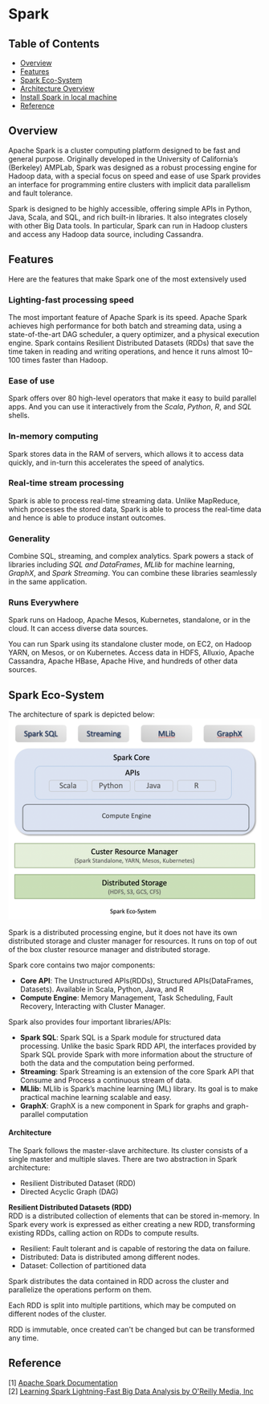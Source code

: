# Spark

## Table of Contents
- [Overview](#overview)
- [Features](#features)
- [Spark Eco-System](#spark-eco-system)
- [Architecture Overview](#architecture-overview)
- [Install Spark in local machine](#install-spark-in-local-machine)
- [Reference](#reference)


## Overview
Apache Spark is a cluster computing platform designed to be fast and general purpose. 
Originally developed in the University of California’s (Berkeley) AMPLab, Spark was designed as a robust processing engine for Hadoop data, with a special focus on speed and ease of use
Spark provides an interface for programming entire clusters with implicit data parallelism and fault tolerance.

Spark is designed to be highly accessible, offering simple APIs in Python, Java, Scala,
and SQL, and rich built-in libraries. It also integrates closely with other Big Data
tools. In particular, Spark can run in Hadoop clusters and access any Hadoop data
source, including Cassandra.

## Features
Here are the features that make Spark one of the most extensively used

### Lighting-fast processing speed
The most important feature of Apache Spark is its speed. Apache Spark achieves high performance for both batch 
and streaming data, using a state-of-the-art DAG scheduler, a query optimizer, and a physical execution engine. 
Spark contains Resilient Distributed Datasets (RDDs) that save the time taken in reading and writing operations, 
and hence it runs almost 10–100 times faster than Hadoop.

### Ease of use
Spark offers over 80 high-level operators that make it easy to build parallel apps. And you can use it interactively 
from the *Scala*, *Python*, *R*, and *SQL* shells.

### In-memory computing
Spark stores data in the RAM of servers, which allows it to access data quickly, and in-turn this accelerates the speed of analytics.

### Real-time stream processing
Spark is able to process real-time streaming data. Unlike MapReduce, which processes the stored data, Spark is able to process 
the real-time data and hence is able to produce instant outcomes.

### Generality
Combine SQL, streaming, and complex analytics. Spark powers a stack of libraries including *SQL and DataFrames*, 
*MLlib* for machine learning, *GraphX*, and *Spark Streaming*. You can combine these libraries seamlessly in the same application.

### Runs Everywhere
Spark runs on Hadoop, Apache Mesos, Kubernetes, standalone, or in the cloud. It can access diverse data sources.

You can run Spark using its standalone cluster mode, on EC2, on Hadoop YARN, on Mesos, or on Kubernetes. Access data in HDFS, Alluxio, Apache Cassandra, Apache HBase, Apache Hive, and hundreds of other data sources.

## Spark Eco-System
The architecture of spark is depicted below: 
![Spark Eco-System](./spark-ecosys.png)

Spark is a distributed processing engine, but it does not have its own distributed storage and cluster manager for resources. It runs on top of out of the box cluster resource manager and distributed storage. 

Spark core contains two major components:
* **Core API**: The Unstructured APIs(RDDs), Structured APIs(DataFrames, Datasets). Available in Scala, Python, Java, and R
* **Compute Engine**: Memory Management, Task Scheduling, Fault Recovery, Interacting with Cluster Manager.

Spark also provides four important libraries/APIs:
* **Spark SQL**: Spark SQL is a Spark module for structured data processing. Unlike the basic Spark RDD API, the interfaces provided by Spark SQL provide Spark with more information about the structure of both the data and the computation being performed.
* **Streaming**: Spark Streaming is an extension of the core Spark API that Consume and Process a continuous stream of data. 
* **MLlib**: MLlib is Spark’s machine learning (ML) library. Its goal is to make practical machine learning scalable and easy.
* **GraphX**: GraphX is a new component in Spark for graphs and graph-parallel computation

#### Architecture
The Spark follows the master-slave architecture. Its cluster consists of a single master and multiple slaves.
There are two abstraction in Spark architecture:
* Resilient Distributed Dataset (RDD)
* Directed Acyclic Graph (DAG)

**Resilient Distributed Datasets (RDD)**\
RDD is a distributed collection of elements that can be stored in-memory. In Spark every work is expressed as either 
creating a new RDD, transforming existing RDDs, calling action on RDDs to compute results.

- Resilient: Fault tolerant and is capable of restoring the data on failure.
- Distributed: Data is distributed among different nodes.
- Dataset: Collection of partitioned data  

Spark distributes the data contained in RDD across the cluster and parallelize the operations perform on them.

Each RDD is split into multiple partitions, which may be computed on different nodes of the cluster.

RDD is immutable, once created can't be changed but can be transformed any time.




## Reference
[1] [Apache Spark Documentation](https://spark.apache.org/docs/latest/)\
[2] [Learning Spark  Lightning-Fast Big Data Analysis by O'Reilly Media, Inc](https://www.oreilly.com/library/view/learning-spark/9781449359034/)
